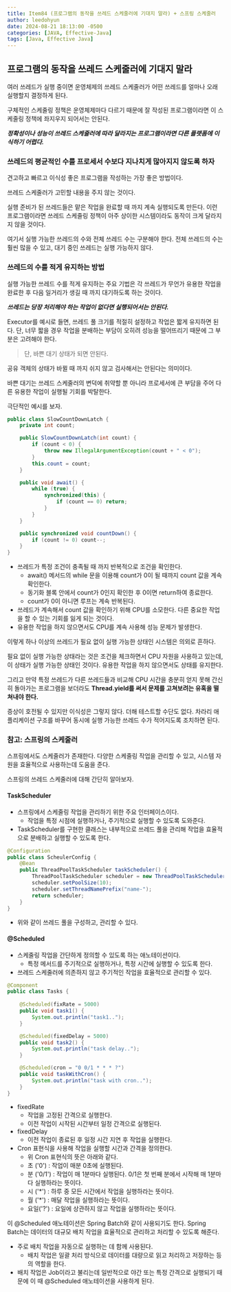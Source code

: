 ```yaml
---
title: Item84 (프로그램의 동작을 쓰레드 스케줄러에 기대지 말라) + 스프링 스케줄러
author: leedohyun
date: 2024-08-21 18:13:00 -0500
categories: [JAVA, Effective-Java]
tags: [Java, Effective Java]
---
```


## 프로그램의 동작을 쓰레드 스케줄러에 기대지 말라

여러 쓰레드가 실행 중이면 운영체제의 쓰레드 스케줄러가 어떤 쓰레드를 얼마나 오래 실행할지 결정하게 된다.

구체적인 스케줄링 정책은 운영체제마다 다르기 때문에 잘 작성된 프로그램이라면 이 스케줄링 정책에 좌지우지 되어서는 안된다.

***정확성이나 성능이 쓰레드 스케줄러에 따라 달라지는 프로그램이라면 다른 플랫폼에 이식하기 어렵다.***

### 쓰레드의 평균적인 수를 프로세서 수보다 지나치게 많아지지 않도록 하자

견고하고 빠르고 이식성 좋은 프로그램을 작성하는 가장 좋은 방법이다.

쓰레드 스케줄러가 고민할 내용을 주지 않는 것이다.

실행 준비가 된 쓰레드들은 맡은 작업을 완료할 때 까지 계속 실행되도록 만든다. 이런 프로그램이라면 쓰레드 스케줄링 정책이 아주 상이한 시스템이라도 동작이 크게 달라지지 않을 것이다.

여기서 실행 가능한 쓰레드의 수와 전체 쓰레드 수는 구분해야 한다. 전체 쓰레드의 수는 훨씬 많을 수 있고, 대기 중인 쓰레드는 실행 가능하지 않다.

### 쓰레드의 수를 적게 유지하는 방법

실행 가능한 쓰레드 수를 적게 유지하는 주요 기법은 각 쓰레드가 무언가 유용한 작업을 완료한 후 다음 일거리가 생길 때 까지 대기하도록 하는 것이다.

***쓰레드는 당장 처리해야 하는 작업이 없다면 실행되어서는 안된다.***

Executor를 예시로 들면, 쓰레드 풀 크기를 적절히 설정하고 작업은 짧게 유지하면 된다. 단, 너무 짧을 경우 작업을 분배하는 부담이 오히려 성능을 떨어뜨리기 때문에 그 부분은 고려해야 한다.

> 단, 바쁜 대기 상태가 되면 안된다.

공유 객체의 상태가 바뀔 때 까지 쉬지 않고 검사해서는 안된다는 의미이다.

바쁜 대기는 쓰레드 스케줄러의 변덕에 취약할 뿐 아니라 프로세서에 큰 부담을 주어 다른 유용한 작업이 실행될 기회를 박탈한다.

극단적인 예시를 보자.

```java
public class SlowCountDownLatch {
	private int count;

	public SlowCountDownLatch(int count) {
		if (count < 0) {
			throw new IllegalArgumentException(count + " < 0");
		}
		this.count = count;
	}

	public void await() {
		while (true) {
			synchronized(this) {
				if (count == 0) return;
			}
		}
	}

	public synchronized void countDown() {
		if (count != 0) count--;
	}
}
```

- 쓰레드가 특정 조건이 충족될 때 까지 반복적으로 조건을 확인한다.
	- await() 메서드의 while 문을 이용해 count가 0이 될 때까지 count 값을 계속 확인한다.
	- 동기화 블록 안에서 count가 0인지 확인한 후 0이면 return하여 종료한다.
	- count가 0이 아니면 루프는 계속 반복된다.
-  쓰레드가 계속해서 count 값을 확인하기 위해 CPU를 소모한다. 다른 중요한 작업을 할 수 있는 기회를 잃게 되는 것이다.
- 유용한 작업을 하지 않으면서도 CPU를 계속 사용해 성능 문제가 발생한다.

이렇게 하나 이상의 쓰레드가 필요 없이 실행 가능한 상태인 시스템은 의외로 흔하다. 

필요 없이 실행 가능한 상태라는 것은 조건을 체크하면서 CPU 자원을 사용하고 있는데, 이 상태가 실행 가능한 상태인 것이다. 유용한 작업을 하지 않으면서도 상태를 유지한다.

그리고 만약 특정 쓰레드가 다른 쓰레드들과 비교해 CPU 시간을 충분히 얻지 못해 간신히 돌아가는 프로그램을 보더라도 **Thread.yield를 써서 문제를 고쳐보려는 유혹을 떨쳐내야 한다.**

증상이 호전될 수 있지만 이식성은 그렇지 않다. 더해 테스트할 수단도 없다. 차라리 애플리케이션 구조를 바꾸어 동시에 실행 가능한 쓰레드 수가 적어지도록 조치하면 된다.

### 참고: 스프링의 스케줄러

스프링에서도 스케줄러가 존재한다. 다양한 스케줄링 작업을 관리할 수 있고, 시스템 자원을 효율적으로 사용하는데 도움을 준다.

스프링의 쓰레드 스케줄러에 대해 간단히 알아보자.

#### TaskScheduler

- 스프링에서 스케줄링 작업을 관리하기 위한 주요 인터페이스이다.
	- 작업을 특정 시점에 실행하거나, 주기적으로 실행할 수 있도록 도와준다.
- TaskScheduler를 구현한 클래스는 내부적으로 쓰레드 풀을 관리해 작업을 효율적으로 분배하고 실행할 수 있도록 한다.

```java
@Configuration
public class ScheulerConfig {
	@Bean
	public ThreadPoolTaskScheduler taskScheduler() {
		ThreadPoolTaskScheduler scheduler = new ThreadPoolTaskScheduler();
		scheduler.setPoolSize(10);
		scheduler.setThreadNamePrefix("name-");
		return scheduler;
	}
}
``` 

- 위와 같이 쓰레드 풀을 구성하고, 관리할 수 있다.

#### @Scheduled

- 스케줄링 작업을 간단하게 정의할 수 있도록 하는 애노테이션이다.
	- 특정 메서드를 주기적으로 실행하거나, 특정 시간에 실행할 수 있도록 한다.
- 쓰레드 스케줄러에 의존하지 않고 주기적인 작업을 효율적으로 관리할 수 있다.

```java
@Component
public class Tasks {
	
	@Scheduled(fixRate = 5000)
	public void task1() {
		System.out.println("task1..");
	}

	@Scheduled(fixedDelay = 5000)
	public void task2() {
		System.out.println("task delay..");
	}

	@Scheduled(cron = "0 0/1 * * * ?")
	public void taskWithCron() {
		System.out.println("task with cron..");
	}
}
``` 

- fixedRate
	- 작업을 고정된 간격으로 실행한다.
	- 이전 작업이 시작된 시간부터 일정 간격으로 실행된다.
- fixedDelay
	- 이전 작업이 종료된 후 일정 시간 지연 후 작업을 실행한다.
- Cron 표현식을 사용해 작업을 실행할 시간과 간격을 정의한다.
	- 위 Cron 표현식의 뜻은 아래와 같다.
	- 초 ('0') : 작업이 매분 0초에 실행된다.
	- 분 ('0/1') : 작업이 매 1분마다 실행된다. 0/1은 첫 번째 분에서 시작해 매 1분마다 실행하라는 뜻이다.
	- 시 ('*') : 하루 중 모든 시간에서 작업을 실행하라는 뜻이다.
	- 월 ('*') : 매달 작업을 실행하라는 뜻이다.
	- 요일('?') : 요일에 상관하지 않고 작업을 실행하라는 뜻이다. 

이 @Scheduled 애노테이션은 Spring Batch와 같이 사용되기도 한다. Spring Batch는 데이터의 대규모 배치 작업을 효율적으로 관리하고 처리할 수 있도록 해준다.

- 주로 배치 작업을 자동으로 실행하는 데 함께 사용된다.
	- 배치 작업은 일괄 처리 방식으로 데이터를 대량으로 읽고 처리하고 저장하는 등의 역할을 한다.
- 배치 작업은 Job이라고 불리는데 일반적으로 야간 또는 특정 간격으로 실행되기 때문에 이 때 @Scheduled 애노테이션을 사용하게 된다.